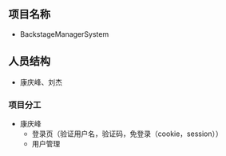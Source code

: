 ## 项目名称
* BackstageManagerSystem

## 人员结构
* 康庆峰、刘杰

### 项目分工
* 康庆峰
    * 登录页（验证用户名，验证码，免登录（cookie，session））
    * 用户管理
